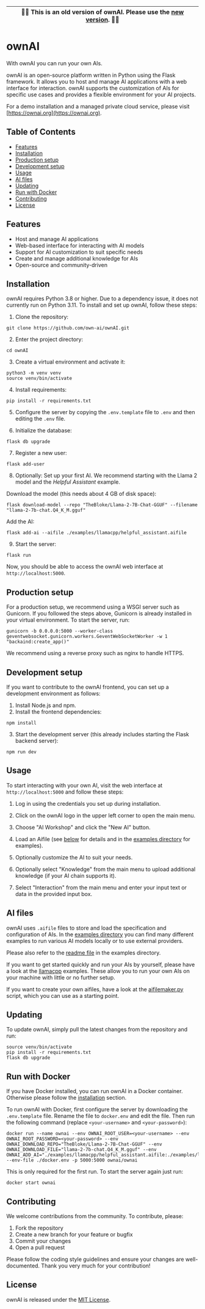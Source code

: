 | 📼📠 This is an old version of ownAI. Please use the [new version](https://github.com/own-ai/own-ai). 📠📼 |
| --- |

# ownAI

With ownAI you can run your own AIs.

ownAI is an open-source platform written in Python using the Flask framework. It allows you to host and manage AI applications with a web interface for interaction. ownAI supports the customization of AIs for specific use cases and provides a flexible environment for your AI projects.

For a demo installation and a managed private cloud service, please visit [https://ownai.org](https://ownai.org).

## Table of Contents

- [Features](#features)
- [Installation](#installation)
- [Production setup](#production-setup)
- [Development setup](#development-setup)
- [Usage](#usage)
- [AI files](#ai-files)
- [Updating](#updating)
- [Run with Docker](#run-with-docker)
- [Contributing](#contributing)
- [License](#license)

## Features

- Host and manage AI applications
- Web-based interface for interacting with AI models
- Support for AI customization to suit specific needs
- Create and manage additional knowledge for AIs
- Open-source and community-driven

## Installation

ownAI requires Python 3.8 or higher. Due to a dependency issue, it does not currently run on Python 3.11. To install and set up ownAI, follow these steps:

1. Clone the repository:

```
git clone https://github.com/own-ai/ownAI.git
```

2. Enter the project directory:

```
cd ownAI
```

3. Create a virtual environment and activate it:

```
python3 -m venv venv
source venv/bin/activate
```

4. Install requirements:

```
pip install -r requirements.txt
```

5. Configure the server by copying the `.env.template` file to `.env` and then editing the `.env` file.

6. Initialize the database:

```
flask db upgrade
```

7. Register a new user:

```
flask add-user
```

8. Optionally: Set up your first AI. We recommend starting with the Llama 2 model and the _Helpful Assistant_ example.

Download the model (this needs about 4 GB of disk space):

```
flask download-model --repo "TheBloke/Llama-2-7B-Chat-GGUF" --filename "llama-2-7b-chat.Q4_K_M.gguf"
```

Add the AI:

```
flask add-ai --aifile ./examples/llamacpp/helpful_assistant.aifile
```

9. Start the server:

```
flask run
```

Now, you should be able to access the ownAI web interface at `http://localhost:5000`.

## Production setup

For a production setup, we recommend using a WSGI server such as Gunicorn.
If you followed the steps above, Gunicorn is already installed in your virtual environment.
To start the server, run:

```
gunicorn -b 0.0.0.0:5000 --worker-class geventwebsocket.gunicorn.workers.GeventWebSocketWorker -w 1 "backaind:create_app()"
```

We recommend using a reverse proxy such as nginx to handle HTTPS.

## Development setup

If you want to contribute to the ownAI frontend, you can set up a development environment as follows:

1. Install Node.js and npm.
2. Install the frontend dependencies:

```
npm install
```

3. Start the development server (this already includes starting the Flask backend server):

```
npm run dev
```

## Usage

To start interacting with your own AI, visit the web interface at `http://localhost:5000` and follow these steps:

1. Log in using the credentials you set up during installation.

2. Click on the ownAI logo in the upper left corner to open the main menu.

3. Choose "AI Workshop" and click the "New AI" button.

4. Load an Aifile (see [below](#ai-files) for details and in the [examples directory](./examples) for examples).

5. Optionally customize the AI to suit your needs.

6. Optionally select "Knowledge" from the main menu to upload additional knowledge (if your AI chain supports it).

7. Select "Interaction" from the main menu and enter your input text or data in the provided input box.

## AI files

ownAI uses `.aifile` files to store and load the specification and configuration of AIs.
In the [examples directory](./examples) you can find many different examples to run various AI models locally or to use external providers.

Please also refer to the [readme file](./examples/README.md) in the examples directory.

If you want to get started quickly and run your AIs by yourself, please have a look at the [llamacpp](./examples/llamacpp/) examples.
These allow you to run your own AIs on your machine with little or no further setup.

If you want to create your own aifiles, have a look at the [aifilemaker.py](./aifilemaker.py) script, which you can use as a starting point.

## Updating

To update ownAI, simply pull the latest changes from the repository and run:

```
source venv/bin/activate
pip install -r requirements.txt
flask db upgrade
```

## Run with Docker

If you have Docker installed, you can run ownAI in a Docker container.
Otherwise please follow the [installation](#installation) section.

To run ownAI with Docker, first configure the server by downloading the `.env.template` file.
Rename the file to `docker.env` and edit the file.
Then run the following command (replace `<your-username>` and `<your-password>`):

```
docker run --name ownai --env OWNAI_ROOT_USER=<your-username> --env OWNAI_ROOT_PASSWORD=<your-password> --env OWNAI_DOWNLOAD_REPO="TheBloke/Llama-2-7B-Chat-GGUF" --env OWNAI_DOWNLOAD_FILE="llama-2-7b-chat.Q4_K_M.gguf" --env OWNAI_ADD_AI="./examples/llamacpp/helpful_assistant.aifile:./examples/llamacpp/helpful_assistant_with_knowledge.aifile" --env-file ./docker.env -p 5000:5000 ownai/ownai
```

This is only required for the first run. To start the server again just run:

```
docker start ownai
```

## Contributing

We welcome contributions from the community. To contribute, please:

1. Fork the repository
2. Create a new branch for your feature or bugfix
3. Commit your changes
4. Open a pull request

Please follow the coding style guidelines and ensure your changes are well-documented.
Thank you very much for your contribution!

## License

ownAI is released under the [MIT License](LICENSE.txt).
